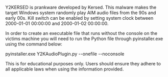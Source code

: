 Y2KERSED is prankware developed by Kersed. This malware makes the target Windows system randomly play AIM audio files from the 90s and early 00s. Kill switch can be enabled by setting system clock between 2000-01-01 00:00:00 and 2000-01-02 00:00:00.

In order to create an executable file that runs without the console on the victims machine you will need to run the Python file through pyinstaller.exe using the command below:

pyinstaller.exe Y2KAudioPlugin.py --onefile --noconsole

This is for educational purposes only. Users should ensure they adhere to all applicable laws when using the information provided.
